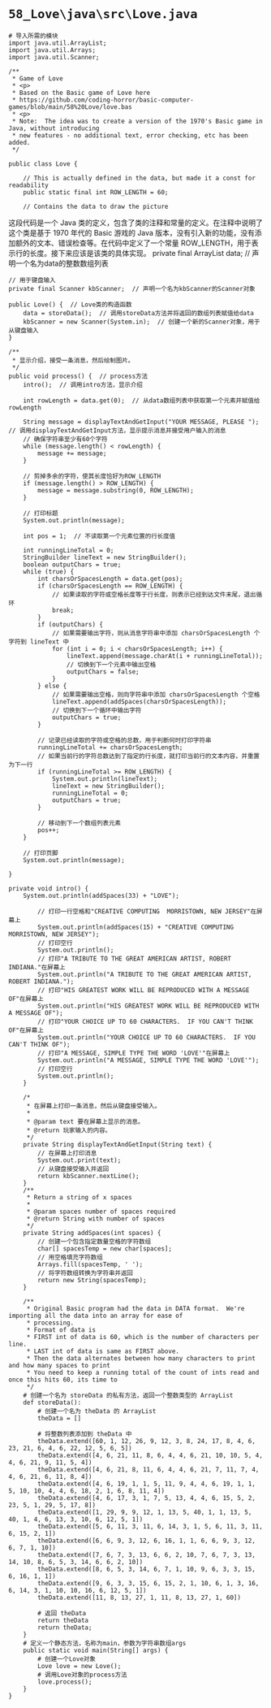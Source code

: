 # `58_Love\java\src\Love.java`

```
# 导入所需的模块
import java.util.ArrayList;
import java.util.Arrays;
import java.util.Scanner;

/**
 * Game of Love
 * <p>
 * Based on the Basic game of Love here
 * https://github.com/coding-horror/basic-computer-games/blob/main/58%20Love/love.bas
 * <p>
 * Note:  The idea was to create a version of the 1970's Basic game in Java, without introducing
 * new features - no additional text, error checking, etc has been added.
 */

public class Love {

    // This is actually defined in the data, but made it a const for readability
    public static final int ROW_LENGTH = 60;

    // Contains the data to draw the picture
```

这段代码是一个 Java 类的定义，包含了类的注释和常量的定义。在注释中说明了这个类是基于 1970 年代的 Basic 游戏的 Java 版本，没有引入新的功能，没有添加额外的文本、错误检查等。在代码中定义了一个常量 ROW_LENGTH，用于表示行的长度。接下来应该是该类的具体实现。
    private final ArrayList<Integer> data;  // 声明一个名为data的整数数组列表

    // 用于键盘输入
    private final Scanner kbScanner;  // 声明一个名为kbScanner的Scanner对象

    public Love() {  // Love类的构造函数
        data = storeData();  // 调用storeData方法并将返回的数组列表赋值给data
        kbScanner = new Scanner(System.in);  // 创建一个新的Scanner对象，用于从键盘输入
    }

    /**
     * 显示介绍，接受一条消息，然后绘制图片。
     */
    public void process() {  // process方法
        intro();  // 调用intro方法，显示介绍

        int rowLength = data.get(0);  // 从data数组列表中获取第一个元素并赋值给rowLength

        String message = displayTextAndGetInput("YOUR MESSAGE, PLEASE ");  // 调用displayTextAndGetInput方法，显示提示消息并接受用户输入的消息
        // 确保字符串至少有60个字符
        while (message.length() < rowLength) {
            message += message;
        }

        // 剪掉多余的字符，使其长度恰好为ROW_LENGTH
        if (message.length() > ROW_LENGTH) {
            message = message.substring(0, ROW_LENGTH);
        }

        // 打印标题
        System.out.println(message);

        int pos = 1;  // 不读取第一个元素位置的行长度值

        int runningLineTotal = 0;
        StringBuilder lineText = new StringBuilder();
        boolean outputChars = true;
        while (true) {
            int charsOrSpacesLength = data.get(pos);
            if (charsOrSpacesLength == ROW_LENGTH) {
                // 如果读取的字符或空格长度等于行长度，则表示已经到达文件末尾，退出循环
                break;
            }
            if (outputChars) {
                // 如果需要输出字符，则从消息字符串中添加 charsOrSpacesLength 个字符到 lineText 中
                for (int i = 0; i < charsOrSpacesLength; i++) {
                    lineText.append(message.charAt(i + runningLineTotal));
                    // 切换到下一个元素中输出空格
                    outputChars = false;
                }
            } else {
                // 如果需要输出空格，则向字符串中添加 charsOrSpacesLength 个空格
                lineText.append(addSpaces(charsOrSpacesLength));
                // 切换到下一个循环中输出字符
                outputChars = true;
            }

            // 记录已经读取的字符或空格的总数，用于判断何时打印字符串
            runningLineTotal += charsOrSpacesLength;
            // 如果当前行的字符总数达到了指定的行长度，就打印当前行的文本内容，并重置为下一行
            if (runningLineTotal >= ROW_LENGTH) {
                System.out.println(lineText);
                lineText = new StringBuilder();
                runningLineTotal = 0;
                outputChars = true;
            }

            // 移动到下一个数组列表元素
            pos++;
        }

        // 打印页脚
        System.out.println(message);

    }

    private void intro() {
        System.out.println(addSpaces(33) + "LOVE");
```
        // 打印一行空格和"CREATIVE COMPUTING  MORRISTOWN, NEW JERSEY"在屏幕上
        System.out.println(addSpaces(15) + "CREATIVE COMPUTING  MORRISTOWN, NEW JERSEY");
        // 打印空行
        System.out.println();
        // 打印"A TRIBUTE TO THE GREAT AMERICAN ARTIST, ROBERT INDIANA."在屏幕上
        System.out.println("A TRIBUTE TO THE GREAT AMERICAN ARTIST, ROBERT INDIANA.");
        // 打印"HIS GREATEST WORK WILL BE REPRODUCED WITH A MESSAGE OF"在屏幕上
        System.out.println("HIS GREATEST WORK WILL BE REPRODUCED WITH A MESSAGE OF");
        // 打印"YOUR CHOICE UP TO 60 CHARACTERS.  IF YOU CAN'T THINK OF"在屏幕上
        System.out.println("YOUR CHOICE UP TO 60 CHARACTERS.  IF YOU CAN'T THINK OF");
        // 打印"A MESSAGE, SIMPLE TYPE THE WORD 'LOVE'"在屏幕上
        System.out.println("A MESSAGE, SIMPLE TYPE THE WORD 'LOVE'");
        // 打印空行
        System.out.println();
    }

    /*
     * 在屏幕上打印一条消息，然后从键盘接受输入。
     *
     * @param text 要在屏幕上显示的消息。
     * @return 玩家输入的内容。
     */
    private String displayTextAndGetInput(String text) {
        // 在屏幕上打印消息
        System.out.print(text);
        // 从键盘接受输入并返回
        return kbScanner.nextLine();
    }
    /**
     * Return a string of x spaces
     *
     * @param spaces number of spaces required
     * @return String with number of spaces
     */
    private String addSpaces(int spaces) {
        // 创建一个包含指定数量空格的字符数组
        char[] spacesTemp = new char[spaces];
        // 用空格填充字符数组
        Arrays.fill(spacesTemp, ' ');
        // 将字符数组转换为字符串并返回
        return new String(spacesTemp);
    }

    /**
     * Original Basic program had the data in DATA format.  We're importing all the data into an array for ease of
     * processing.
     * Format of data is
     * FIRST int of data is 60, which is the number of characters per line.
     * LAST int of data is same as FIRST above.
     * Then the data alternates between how many characters to print and how many spaces to print
     * You need to keep a running total of the count of ints read and once this hits 60, its time to
     */
    # 创建一个名为 storeData 的私有方法，返回一个整数类型的 ArrayList
    def storeData():
        # 创建一个名为 theData 的 ArrayList
        theData = []
        
        # 将整数列表添加到 theData 中
        theData.extend([60, 1, 12, 26, 9, 12, 3, 8, 24, 17, 8, 4, 6, 23, 21, 6, 4, 6, 22, 12, 5, 6, 5])
        theData.extend([4, 6, 21, 11, 8, 6, 4, 4, 6, 21, 10, 10, 5, 4, 4, 6, 21, 9, 11, 5, 4])
        theData.extend([4, 6, 21, 8, 11, 6, 4, 4, 6, 21, 7, 11, 7, 4, 4, 6, 21, 6, 11, 8, 4])
        theData.extend([4, 6, 19, 1, 1, 5, 11, 9, 4, 4, 6, 19, 1, 1, 5, 10, 10, 4, 4, 6, 18, 2, 1, 6, 8, 11, 4])
        theData.extend([4, 6, 17, 3, 1, 7, 5, 13, 4, 4, 6, 15, 5, 2, 23, 5, 1, 29, 5, 17, 8])
        theData.extend([1, 29, 9, 9, 12, 1, 13, 5, 40, 1, 1, 13, 5, 40, 1, 4, 6, 13, 3, 10, 6, 12, 5, 1])
        theData.extend([5, 6, 11, 3, 11, 6, 14, 3, 1, 5, 6, 11, 3, 11, 6, 15, 2, 1])
        theData.extend([6, 6, 9, 3, 12, 6, 16, 1, 1, 6, 6, 9, 3, 12, 6, 7, 1, 10])
        theData.extend([7, 6, 7, 3, 13, 6, 6, 2, 10, 7, 6, 7, 3, 13, 14, 10, 8, 6, 5, 3, 14, 6, 6, 2, 10])
        theData.extend([8, 6, 5, 3, 14, 6, 7, 1, 10, 9, 6, 3, 3, 15, 6, 16, 1, 1])
        theData.extend([9, 6, 3, 3, 15, 6, 15, 2, 1, 10, 6, 1, 3, 16, 6, 14, 3, 1, 10, 10, 16, 6, 12, 5, 1])
        theData.extend([11, 8, 13, 27, 1, 11, 8, 13, 27, 1, 60])
        
        # 返回 theData
        return theData
        return theData;
    }
    # 定义一个静态方法，名称为main，参数为字符串数组args
    public static void main(String[] args) {
        # 创建一个Love对象
        Love love = new Love();
        # 调用Love对象的process方法
        love.process();
    }
}
```